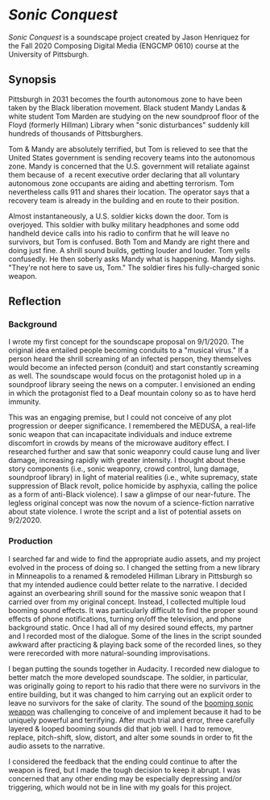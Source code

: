 # *Sonic Conquest*
*Sonic Conquest* is a soundscape project created by Jason Henriquez for the Fall 2020 Composing Digital Media (ENGCMP 0610) course at the University of Pittsburgh.
## Synopsis
Pittsburgh in 2031 becomes the fourth autonomous zone to have been taken by the Black liberation movement. Black student Mandy Landas & white student Tom Marden are studying on the new soundproof floor of the Floyd (formerly Hillman) Library when "sonic disturbances" suddenly kill hundreds of thousands of Pittsburghers.  

Tom & Mandy are absolutely terrified, but Tom is relieved to see that the United States government is sending recovery teams into the autonomous zone. Mandy is concerned that the U.S. government will retaliate against them because of  a recent executive order declaring that all voluntary autonomous zone occupants are aiding and abetting terrorism. Tom nevertheless calls 911 and shares their location. The operator says that a recovery team is already in the building and en route to their position.  

Almost instantaneously, a U.S. soldier kicks down the door. Tom is overjoyed. This soldier with bulky military headphones and some odd handheld device calls into his radio to confirm that he will leave no survivors, but Tom is confused. Both Tom and Mandy are right there and doing just fine. A shrill sound builds, getting louder and louder. Tom yells confusedly. He then soberly asks Mandy what is happening. Mandy sighs. "They're not here to save us, Tom." The soldier fires his fully-charged sonic weapon.

## Reflection
### Background

I wrote my first concept for the soundscape proposal on 9/1/2020. The original idea entailed people becoming conduits to a "musical virus." If a person heard the shrill screaming of an infected person, they themselves would become an infected person (conduit) and start constantly screaming as well. The soundscape would focus on the protagonist holed up in a soundproof library seeing the news on a computer. I envisioned an ending in which the protagonist fled to a Deaf mountain colony so as to have herd immunity.

This was an engaging premise, but I could not conceive of any plot progression or deeper significance. I remembered the MEDUSA, a real-life sonic weapon that can incapacitate individuals and induce extreme discomfort in crowds by means of the microwave auditory effect. I researched further and saw that sonic weaponry could cause lung and liver damage, increasing rapidly with greater intensity. I thought about these story components (i.e., sonic weaponry, crowd control, lung damage, soundproof library) in light of material realities (i.e., white supremacy, state suppression of Black revolt, police homicide by asphyxia, calling the police as a form of anti-Black violence). I saw a glimpse of our near-future. The legless original concept was now the novum of a science-fiction narrative about state violence. I wrote the script and a list of potential assets on 9/2/2020.

### Production

I searched far and wide to find the appropriate audio assets, and my project evolved in the process of doing so. I changed the setting from a new library in Minneapolis to a renamed & remodeled Hillman Library in Pittsburgh so that my intended audience could better relate to the narrative. I decided against an overbearing shrill sound for the massive sonic weapon that I carried over from my original concept. Instead, I collected multiple loud booming sound effects. It was particularly difficult to find the proper sound effects of phone notifications, turning on/off the television, and phone background static. Once I had all of my desired sound effects, my partner and I recorded most of the dialogue. Some of the lines in the script sounded awkward after practicing & playing back some of the recorded lines, so they were rerecorded with more natural-sounding improvisations.

I began putting the sounds together in Audacity. I recorded new dialogue to better match the more developed soundscape. The soldier, in particular, was originally going to report to his radio that there were no survivors in the entire building, but it was changed to him carrying out an explicit order to leave no survivors for the sake of clarity. The sound of the [booming sonic weapon](https://github.com/jth79/soundscape/blob/master/SonicConquest_Attack.png) was challenging to conceive of and implement because it had to be uniquely powerful and terrifying. After much trial and error, three carefully layered & looped booming sounds did that job well. I had to remove, replace, pitch-shift, slow, distort, and alter some sounds in order to fit the audio assets to the narrative.

I considered the feedback that the ending could continue to after the weapon is fired, but I made the tough decision to keep it abrupt. I was concerned that any other ending may be especially depressing and/or triggering, which would not be in line with my goals for this project.

